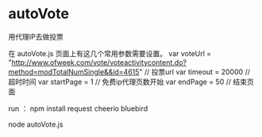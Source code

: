 # autoVote
用代理IP去做投票

在 autoVote.js 页面上有这几个常用参数需要设置。
var voteUrl = "http://www.ofweek.com/vote/voteactivitycontent.do?method=modTotalNumSingle&&id=4615"  // 投票url
var timeout = 20000 // 超时时间
var startPage = 1  // 免费ip代理页数开始
var endPage = 50  // 结束页面


run ： 
npm install request cheerio bluebird


node autoVote.js



